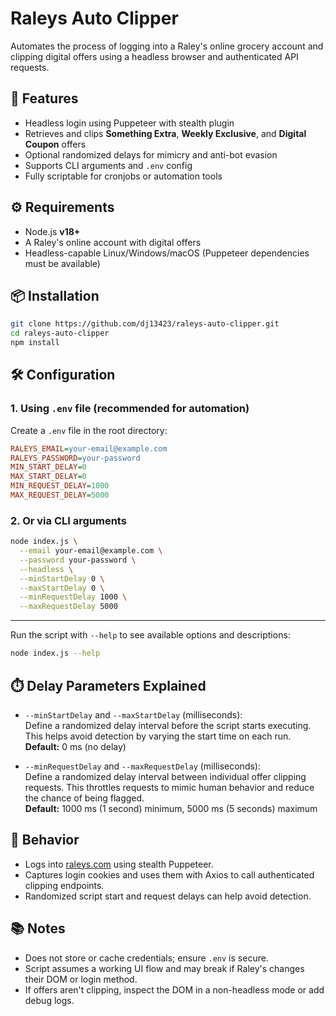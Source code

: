 # Raleys Auto Clipper

Automates the process of logging into a Raley's online grocery account and clipping digital offers using a headless browser and authenticated API requests.

## 🧩 Features

- Headless login using Puppeteer with stealth plugin
- Retrieves and clips **Something Extra**, **Weekly Exclusive**, and **Digital Coupon** offers
- Optional randomized delays for mimicry and anti-bot evasion
- Supports CLI arguments and `.env` config
- Fully scriptable for cronjobs or automation tools


## ⚙️ Requirements

- Node.js **v18+**
- A Raley's online account with digital offers
- Headless-capable Linux/Windows/macOS (Puppeteer dependencies must be available)


## 📦 Installation

```bash
git clone https://github.com/dj13423/raleys-auto-clipper.git
cd raleys-auto-clipper
npm install
```


## 🛠️ Configuration

### 1. **Using `.env` file** (recommended for automation)

Create a `.env` file in the root directory:
```ini
RALEYS_EMAIL=your-email@example.com
RALEYS_PASSWORD=your-password
MIN_START_DELAY=0
MAX_START_DELAY=0
MIN_REQUEST_DELAY=1000
MAX_REQUEST_DELAY=5000
```

### 2. **Or via CLI arguments**

```bash
node index.js \
  --email your-email@example.com \
  --password your-password \
  --headless \
  --minStartDelay 0 \
  --maxStartDelay 0 \
  --minRequestDelay 1000 \
  --maxRequestDelay 5000
```

---

Run the script with `--help` to see available options and descriptions:

```bash
node index.js --help
```

## ⏱️ Delay Parameters Explained

- `--minStartDelay` and `--maxStartDelay` (milliseconds):  
  Define a randomized delay interval before the script starts executing. This helps avoid detection by varying the start time on each run.  
  **Default:** 0 ms (no delay)

- `--minRequestDelay` and `--maxRequestDelay` (milliseconds):  
  Define a randomized delay interval between individual offer clipping requests. This throttles requests to mimic human behavior and reduce the chance of being flagged.  
  **Default:** 1000 ms (1 second) minimum, 5000 ms (5 seconds) maximum



## 🧪 Behavior

- Logs into [raleys.com](https://raleys.com) using stealth Puppeteer.
- Captures login cookies and uses them with Axios to call authenticated clipping endpoints.
- Randomized script start and request delays can help avoid detection.


## 📚 Notes

- Does not store or cache credentials; ensure `.env` is secure.
- Script assumes a working UI flow and may break if Raley's changes their DOM or login method.
- If offers aren't clipping, inspect the DOM in a non-headless mode or add debug logs.
